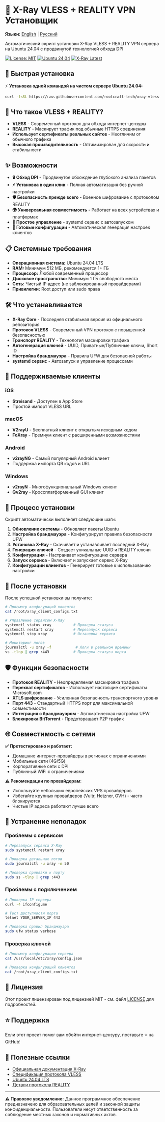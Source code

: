 # 🚀 X-Ray VLESS + REALITY VPN Установщик

**Языки:** [English](README.md) | [Русский](README.ru.md)

Автоматический скрипт установки X-Ray VLESS + REALITY VPN сервера на Ubuntu 24.04 с продвинутой технологией обхода DPI

[![License: MIT](https://img.shields.io/badge/License-MIT-yellow.svg)](https://opensource.org/licenses/MIT)
[![Ubuntu 24.04](https://img.shields.io/badge/Ubuntu-24.04%20LTS-orange.svg)](https://ubuntu.com/)
[![X-Ray Latest](https://img.shields.io/badge/X--Ray-Latest-blue.svg)](https://github.com/XTLS/Xray-core)

## 🚀 Быстрая установка

⚡ **Установка одной командой на чистом сервере Ubuntu 24.04:**

```bash
curl -fsSL https://raw.githubusercontent.com/rootcraft-tech/xray-vless-reality-installer/main/install-xray.sh | sudo bash
```

## 🌟 Что такое VLESS + REALITY?

- **VLESS** - Современный протокол для обхода интернет-цензуры
- **REALITY** - Маскирует трафик под обычные HTTPS соединения
- **Использует сертификаты реальных сайтов** - Неотличим от обычного трафика
- **Высокая производительность** - Оптимизирован для скорости и стабильности

## ✨ Возможности

- **🔒 Обход DPI** - Продвинутое обхождение глубокого анализа пакетов
- **⚡ Установка в один клик** - Полная автоматизация без ручной настройки
- **🛡️ Безопасность прежде всего** - Военное шифрование с протоколом REALITY
- **🌍 Универсальная совместимость** - Работает на всех устройствах и платформах
- **🔧 Простое управление** - systemd сервис с автозапуском
- **📱 Готовые конфигурации** - Автоматическая генерация настроек клиентов

## 📋 Системные требования

- **Операционная система:** Ubuntu 24.04 LTS
- **RAM:** Минимум 512 МБ, рекомендуется 1+ ГБ
- **Процессор:** Любой современный процессор
- **Дисковое пространство:** Минимум 1 ГБ свободного места
- **Сеть:** Чистый IP адрес (не заблокированный провайдерами)
- **Привилегии:** Root доступ или sudo права

## 🛠️ Что устанавливается

- **X-Ray Core** - Последняя стабильная версия из официального репозитория
- **Протокол VLESS** - Современный VPN протокол с повышенной безопасностью
- **Транспорт REALITY** - Технология маскировки трафика
- **Автогенерация ключей** - UUID, Приватные/Публичные ключи, Short ID
- **Настройка брандмауэра** - Правила UFW для безопасной работы
- **systemd сервис** - Автозапуск и управление процессами

## 📱 Поддерживаемые клиенты

### iOS
- **Streisand** - Доступен в App Store
- Простой импорт VLESS URL

### macOS
- **V2rayU** - Бесплатный клиент с открытым исходным кодом
- **FoXray** - Премиум клиент с расширенными возможностями

### Android
- **v2rayNG** - Самый популярный Android клиент
- Поддержка импорта QR кодов и URL

### Windows
- **v2rayN** - Многофункциональный Windows клиент
- **Qv2ray** - Кроссплатформенный GUI клиент

## 🚀 Процесс установки

Скрипт автоматически выполняет следующие шаги:

1. **Обновление системы** - Обновляет пакеты Ubuntu
2. **Настройка брандмауэра** - Конфигурирует правила безопасности UFW
3. **Установка X-Ray** - Скачивает и устанавливает последний X-Ray
4. **Генерация ключей** - Создает уникальные UUID и REALITY ключи
5. **Конфигурация** - Настраивает конфигурацию сервера
6. **Запуск сервиса** - Включает и запускает сервис X-Ray
7. **Конфигурации клиентов** - Генерирует готовые к использованию настройки

## 🔧 После установки

После успешной установки вы получите:

```bash
# Просмотр конфигураций клиентов
cat /root/xray_client_configs.txt

# Управление сервисом X-Ray
systemctl status xray          # Проверка статуса
systemctl restart xray         # Перезапуск сервиса
systemctl stop xray            # Остановка сервиса

# Мониторинг логов
journalctl -u xray -f           # Логи в реальном времени
ss -tlnp | grep :443           # Проверка статуса порта
```

## 🛡️ Функции безопасности

- **Протокол REALITY** - Неопределяемая маскировка трафика
- **Перехват сертификатов** - Использует настоящие сертификаты Microsoft.com
- **XTLS шифрование** - Усиленная безопасность транспортного уровня
- **Порт 443** - Стандартный HTTPS порт для максимальной совместимости
- **Интеграция с брандмауэром** - Автоматическая настройка UFW
- **Блокировка BitTorrent** - Предотвращает P2P трафик

## 🌐 Совместимость с сетями

**✅ Протестировано и работает:**
- Домашние интернет-провайдеры в регионах с ограничениями
- Мобильные сети (4G/5G)
- Корпоративные сети с DPI
- Публичный WiFi с ограничениями

**⚠️ Рекомендации по провайдерам:**
- Используйте небольших европейских VPS провайдеров
- Избегайте крупных провайдеров (Vultr, Hetzner, OVH) - часто блокируются
- Чистые IP адреса работают лучше всего

## 🚨 Устранение неполадок

### Проблемы с сервисом
```bash
# Перезапуск сервиса X-Ray
sudo systemctl restart xray

# Проверка детальных логов
sudo journalctl -u xray -n 50

# Проверка привязки к порту
sudo ss -tlnp | grep :443
```

### Проблемы с подключением
```bash
# Проверка IP сервера
curl -4 ifconfig.me

# Тест доступности порта
telnet YOUR_SERVER_IP 443

# Проверка правил брандмауэра
sudo ufw status verbose
```

### Проверка ключей
```bash
# Просмотр конфигурации сервера
cat /usr/local/etc/xray/config.json

# Проверка конфигураций клиентов
cat /root/xray_client_configs.txt
```

## 📄 Лицензия

Этот проект лицензирован под лицензией MIT - см. файл [LICENSE](LICENSE) для подробностей.

## ⭐ Поддержка

Если этот проект помог вам обойти интернет-цензуру, поставьте ⭐ на GitHub!

## 🔗 Полезные ссылки

- [Официальная документация X-Ray](https://xtls.github.io/)
- [Спецификация протокола VLESS](https://github.com/XTLS/Xray-core)
- [Ubuntu 24.04 LTS](https://ubuntu.com/download/server)
- [Детали протокола REALITY](https://github.com/XTLS/REALITY)

---

**⚠️ Правовое уведомление:** Данное программное обеспечение предназначено для образовательных целей и законной защиты конфиденциальности. Пользователи несут ответственность за соблюдение местных законов и нормативных актов.
